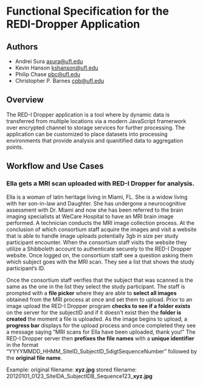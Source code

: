 # Functional Specification for the REDI-Dropper Application

## Authors

* Andrei Sura <asura@ufl.edu>
* Kevin Hanson <kshanson@ufl.edu>
* Philip Chase <pbc@ufl.edu>
* Christopher P. Barnes <cpb@ufl.edu>

## Overview

The RED-I Dropper application is a tool where by dynamic data is transferred
from multiple locations via a modern JavaScript framerwork over encrypted
channel to storage services for further processing. The application can be
customized to place datasets into processing environments that provide analysis
and quanitified data to aggregation points.


## Workflow and Use Cases

### Ella gets a MRI scan uploaded with RED-I Dropper for analysis.

Ella is a woman of latin heritage living in Miami, FL. She is a widow living
with her son-in-law and Daughter. She has undergone a neurocognitive assessment
with Dr. Miami and now she has been referred to the brain imaging specialists
at WeCare Hospital to have an MRI brain image performed. A technician conducts
the MRI image collection process. At the conclusion of which consortium staff
acquire the images and visit a website that is able to handle image uploads
potentially 3gb in size per study participant encounter. When the consortium
staff visits the website they utilize a Shibboleth account to
authenticate securely to the RED-I Dropper website.  Once logged on, the
consortium staff see a question asking them which subject goes with the MRI
scan. They see a list that shows the study participant’s ID.

Once the consortium staff verifies that the subject that was scanned is the
same as the one in the list they select the study participant. The staff is
prompted with a <b>file picker</b> where they are able to <b>select
all images</b> obtained from the MRI process at once and set them to upload.
Prior to an image upload the RED-I Dropper program <b>checks to see if a folder
exists</b> on the server for the subjectID and if it doesn't exist
then the <b>folder is created</b> the moment a file is uploaded. As the image
begins to upload, a <b>progress bar</b> displays for the upload process and once
completed they see a message saying “MRI scans for Ella have been uploaded,
thank you!”
The RED-I Dropper server then <b>prefixes the file names</b> with a <b>unique
identifier</b> in the format
“YYYYMMDD_HHMM_SiteID_SubjectID_5digtSequenceNumber” followed by the
<b>original file name</b>.

Example:
original filename: <b>xyz.jpg</b>
stored filename: 20120101_0123_SiteIDA_SubjectIDB_Sequence123_<b>xyz.jpg</b>
